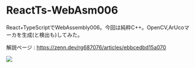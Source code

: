 # ReactTs-WebAsm006
React+TypeScriptでWebAssembly006。今回は純粋C++。OpenCV,ArUcoマーカを生成(と検出も)してみた。

解説ページ : https://zenn.dev/rg687076/articles/ebbcedbd15a070

![](https://storage.googleapis.com/zenn-user-upload/955c6baf9be6-20240127.png)
